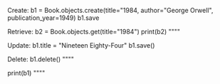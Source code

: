 Create:
b1 = Book.objects.create(title="1984, author="George Orwell", publication_year=1949)
b1.save


Retrieve:
b2 = Book.objects.get(title="1984")
print(b2)
""<!-- Book object (1)-->""

Update:
b1.title = "Nineteen Eighty-Four"
b1.save()


Delete:
b1.delete()
""<!-- (1, {'bookshelf.Book': 1}) -->""

print(b1)
""<!-- Book object (none) -->""